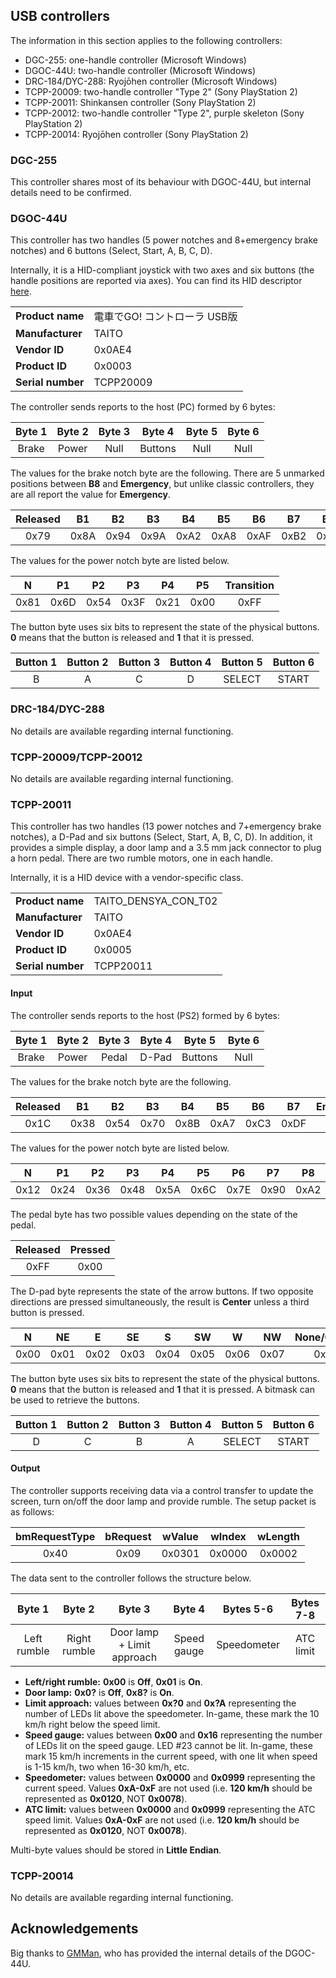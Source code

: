 ## USB controllers

The information in this section applies to the following controllers:

- DGC-255: one-handle controller (Microsoft Windows)
- DGOC-44U: two-handle controller (Microsoft Windows)
- DRC-184/DYC-288: Ryojōhen controller (Microsoft Windows)
- TCPP-20009: two-handle controller "Type 2" (Sony PlayStation 2)
- TCPP-20011: Shinkansen controller (Sony PlayStation 2)
- TCPP-20012: two-handle controller "Type 2", purple skeleton (Sony PlayStation 2)
- TCPP-20014: Ryojōhen controller (Sony PlayStation 2)

### DGC-255

This controller shares most of its behaviour with DGOC-44U, but internal details need to be confirmed.

### DGOC-44U

This controller has two handles (5 power notches and 8+emergency brake notches) and 6 buttons (Select, Start, A, B, C, D).

Internally, it is a HID-compliant joystick with two axes and six buttons (the handle positions are reported via axes). You can find its HID descriptor [here](descriptor-dgoc44u.txt).

|                   |                           |
|-------------------|---------------------------|
| **Product name**  | 電車でGO! コントローラ USB版 |
| **Manufacturer**  | TAITO                     |
| **Vendor ID**     | 0x0AE4                    |
| **Product ID**    | 0x0003                    |
| **Serial number** | TCPP20009                 |

The controller sends reports to the host (PC) formed by 6 bytes:

| Byte 1 | Byte 2 | Byte 3 | Byte 4  | Byte 5 | Byte 6 |
|:------:|:------:|:------:|:-------:|:------:|:------:|
| Brake  | Power  | Null   | Buttons | Null   | Null   |

The values for the brake notch byte are the following. There are 5 unmarked positions between **B8** and **Emergency**, but unlike classic controllers, they are all report the value for **Emergency**.

| Released | B1   | B2   | B3   | B4   | B5   | B6   | B7   | B8   | Emergency | Transition |
|:--------:|:----:|:----:|:----:|:----:|:----:|:----:|:----:|:----:|:---------:|:----------:|
| 0x79     | 0x8A | 0x94 | 0x9A | 0xA2 | 0xA8 | 0xAF | 0xB2 | 0xB5 | 0xB9      | 0xFF       |

The values for the power notch byte are listed below.

| N    | P1   | P2   | P3   | P4   | P5   | Transition |
|:----:|:----:|:----:|:----:|:----:|:----:|:----------:|
| 0x81 | 0x6D | 0x54 | 0x3F | 0x21 | 0x00 | 0xFF       |

The button byte uses six bits to represent the state of the physical buttons. **0** means that the button is released and **1** that it is pressed.

| Button 1 | Button 2 | Button 3 | Button 4 | Button 5 | Button 6 |
|:--------:|:--------:|:--------:|:--------:|:--------:|:--------:|
| B        | A        | C        | D        | SELECT   | START    |

### DRC-184/DYC-288

No details are available regarding internal functioning.

### TCPP-20009/TCPP-20012

No details are available regarding internal functioning.

### TCPP-20011

This controller has two handles (13 power notches and 7+emergency brake notches), a D-Pad and six buttons (Select, Start, A, B, C, D). In addition, it provides a simple display, a door lamp and a 3.5 mm jack connector to plug a horn pedal. There are two rumble motors, one in each handle.

Internally, it is a HID device with a vendor-specific class.

|                   |                      |
|-------------------|----------------------|
| **Product name**  | TAITO_DENSYA_CON_T02 |
| **Manufacturer**  | TAITO                |
| **Vendor ID**     | 0x0AE4               |
| **Product ID**    | 0x0005               |
| **Serial number** | TCPP20011            |

#### Input

The controller sends reports to the host (PS2) formed by 6 bytes:

| Byte 1 | Byte 2 | Byte 3 | Byte 4 | Byte 5  | Byte 6 |
|:------:|:------:|:------:|:------:|:-------:|:------:|
| Brake  | Power  | Pedal  | D-Pad  | Buttons | Null   |

The values for the brake notch byte are the following.

| Released | B1   | B2   | B3   | B4   | B5   | B6   | B7   | Emergency | Transition |
|:--------:|:----:|:----:|:----:|:----:|:----:|:----:|:----:|:---------:|:----------:|
| 0x1C     | 0x38 | 0x54 | 0x70 | 0x8B | 0xA7 | 0xC3 | 0xDF | 0xFB      | 0xFF       |

The values for the power notch byte are listed below.

| N    | P1   | P2   | P3   | P4   | P5   | P6   | P7   | P8   | P9   | P10  | P11  | P12  | P13  | Transition |
|:----:|:----:|:----:|:----:|:----:|:----:|:----:|:----:|:----:|:----:|:----:|:----:|:----:|:----:|:----------:|
| 0x12 | 0x24 | 0x36 | 0x48 | 0x5A | 0x6C | 0x7E | 0x90 | 0xA2 | 0xB4 | 0xC6 | 0xD7 | 0xE9 | 0xFB | 0xFF       |

The pedal byte has two possible values depending on the state of the pedal.

| Released | Pressed |
|:--------:|:-------:|
| 0xFF     | 0x00    |

The D-pad byte represents the state of the arrow buttons. If two opposite directions are pressed simultaneously, the result is **Center** unless a third button is pressed.

| N    | NE   | E    | SE   | S    | SW   | W    | NW   | None/Center |
|:----:|:----:|:----:|:----:|:----:|:----:|:----:|:----:|:-----------:|
| 0x00 | 0x01 | 0x02 | 0x03 | 0x04 | 0x05 | 0x06 | 0x07 | 0x08        |

The button byte uses six bits to represent the state of the physical buttons. **0** means that the button is released and **1** that it is pressed. A bitmask can be used to retrieve the buttons.

| Button 1 | Button 2 | Button 3 | Button 4 | Button 5 | Button 6 |
|:--------:|:--------:|:--------:|:--------:|:--------:|:--------:|
| D        | C        | B        | A        | SELECT   | START    |

#### Output

The controller supports receiving data via a control transfer to update the screen, turn on/off the door lamp and provide rumble. The setup packet is as follows:

| bmRequestType | bRequest | wValue | wIndex | wLength |
|:-------------:|:--------:|:------:|:------:|:-------:|
| 0x40          | 0x09     | 0x0301 | 0x0000 | 0x0002  |

The data sent to the controller follows the structure below.

| Byte 1      | Byte 2      | Byte 3                     | Byte 4      | Bytes 5-6   | Bytes 7-8 |
|:-----------:|:-----------:|:--------------------------:|:-----------:|:-----------:|:---------:|
| Left rumble | Right rumble| Door lamp + Limit approach | Speed gauge | Speedometer | ATC limit |

* **Left/right rumble:** **0x00** is **Off**, **0x01** is **On**.
* **Door lamp:** **0x0?** is **Off**, **0x8?** is **On**.
* **Limit approach:** values between **0x?0** and **0x?A** representing the number of LEDs lit above the speedometer. In-game, these mark the 10 km/h right below the speed limit.
* **Speed gauge:** values between **0x00** and **0x16** representing the number of LEDs lit on the speed gauge. LED #23 cannot be lit. In-game, these mark 15 km/h increments in the current speed, with one lit when speed is 1-15 km/h, two when 16-30 km/h, etc.
* **Speedometer:** values between **0x0000** and **0x0999** representing the current speed. Values **0xA-0xF** are not used (i.e. **120 km/h** should be represented as **0x0120**, NOT **0x0078**).
* **ATC limit:** values between **0x0000** and **0x0999** representing the ATC speed limit. Values **0xA-0xF** are not used (i.e. **120 km/h** should be represented as **0x0120**, NOT **0x0078**).

Multi-byte values should be stored in **Little Endian**.

### TCPP-20014

No details are available regarding internal functioning.

## Acknowledgements

Big thanks to [GMMan](https://github.com/GMMan), who has provided the internal details of the DGOC-44U.
